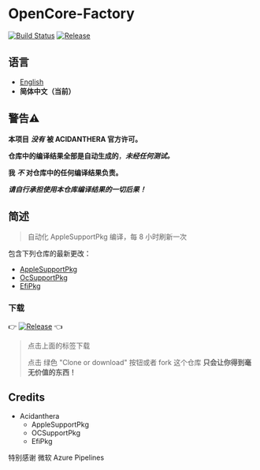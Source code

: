 # OpenCore-Factory

[![Build Status](https://dev.azure.com/15563836030/AppleSupportPkg-Factory/_apis/build/status/athlonreg.AppleSupportPkg-Factory?branchName=master)](https://dev.azure.com/15563836030/AppleSupportPkg-Factory/_build/latest?definitionId=2&branchName=master)
[![Release](https://img.shields.io/github/v/release/athlonreg/AppleSupportPkg-Factory?color=orange&include_prereleases&label=Release)](https://github.com/athlonreg/AppleSupportPkg-Factory/releases)

## 语言

- [English](https://github.com/athlonreg/AppleSupportPkg-Factory/blob/master/README.md)
- **简体中文（当前）**

## **警告⚠️**

**本项目** ***没有*** **被 ACIDANTHERA 官方许可。**

**仓库中的编译结果全部是自动生成的**，***未经任何测试。***

**我** ***不*** **对仓库中的任何编译结果负责。**

***请自行承担使用本仓库编译结果的一切后果！***

## 简述

> 自动化 AppleSupportPkg 编译，每 8 小时刷新一次

包含下列仓库的最新更改：

- [AppleSupportPkg](https://github.com/acidanthera/AppleSupportPkg)
- [OcSupportPkg](https://github.com/acidanthera/OcSupportPkg)
- [EfiPkg](https://github.com/acidanthera/EfiPkg)

### 下载

👉 [![Release](https://img.shields.io/github/v/release/athlonreg/AppleSupportPkg-Factory?color=orange&include_prereleases&label=Release)](https://github.com/athlonreg/AppleSupportPkg-Factory/releases) 👈

> 点击上面的标签下载
>
> 点击 绿色 "Clone or download" 按钮或者 fork 这个仓库 **只会让你得到毫无价值的东西！**

## Credits

- Acidanthera
  - AppleSupportPkg
  - OCSupportPkg
  - EfiPkg

特别感谢 微软 Azure Pipelines
